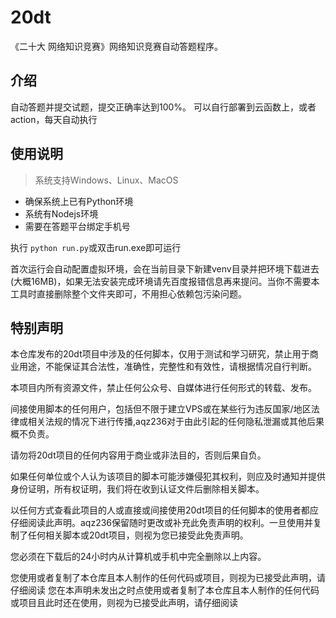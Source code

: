 # 20dt
《二十大 网络知识竞赛》网络知识竞赛自动答题程序。
## 介绍
自动答题并提交试题，提交正确率达到100%。 可以自行部署到云函数上，或者action，每天自动执行

## 使用说明
> 系统支持Windows、Linux、MacOS


* 确保系统上已有Python环境
* 系统有Nodejs环境
* 需要在答题平台绑定手机号

执行 <code>python run.py</code>或双击run.exe即可运行

首次运行会自动配置虚拟环境，会在当前目录下新建venv目录并把环境下载进去(大概16MB)，如果无法安装完成环境请先百度报错信息再来提问。当你不需要本工具时直接删除整个文件夹即可，不用担心依赖包污染问题。


## 特别声明
本仓库发布的20dt项目中涉及的任何脚本，仅用于测试和学习研究，禁止用于商业用途，不能保证其合法性，准确性，完整性和有效性，请根据情况自行判断。

本项目内所有资源文件，禁止任何公众号、自媒体进行任何形式的转载、发布。

间接使用脚本的任何用户，包括但不限于建立VPS或在某些行为违反国家/地区法律或相关法规的情况下进行传播,aqz236对于由此引起的任何隐私泄漏或其他后果概不负责。

请勿将20dt项目的任何内容用于商业或非法目的，否则后果自负。

如果任何单位或个人认为该项目的脚本可能涉嫌侵犯其权利，则应及时通知并提供身份证明，所有权证明，我们将在收到认证文件后删除相关脚本。

以任何方式查看此项目的人或直接或间接使用20dt项目的任何脚本的使用者都应仔细阅读此声明。aqz236保留随时更改或补充此免责声明的权利。一旦使用并复制了任何相关脚本或20dt项目，则视为您已接受此免责声明。

您必须在下载后的24小时内从计算机或手机中完全删除以上内容。

您使用或者复制了本仓库且本人制作的任何代码或项目，则视为已接受此声明，请仔细阅读 您在本声明未发出之时点使用或者复制了本仓库且本人制作的任何代码或项目且此时还在使用，则视为已接受此声明，请仔细阅读